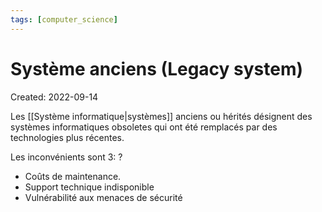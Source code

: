 ```yaml
---
tags: [computer_science] 
---
```

# Système anciens (Legacy system)
Created: 2022-09-14

Les [[Système informatique|systèmes]] anciens ou hérités désignent des systèmes informatiques obsoletes qui ont été remplacés par des technologies plus récentes.

Les inconvénients sont 3:
?
- Coûts de maintenance.
- Support technique indisponible
- Vulnérabilité aux menaces de sécurité
<!--SR:!2022-10-24,28,270-->
